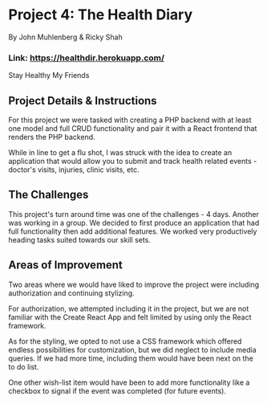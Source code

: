 # Project 4: The Health Diary

By John Muhlenberg & Ricky Shah

### Link: https://healthdir.herokuapp.com/

Stay Healthy My Friends

## Project Details & Instructions

  For this project we were tasked with creating a PHP backend with at least one model and full CRUD functionality and pair it with a React frontend that renders the PHP backend.

  While in line to get a flu shot, I was struck with the idea to create an application that would allow you to submit and track health related events - doctor's visits, injuries, clinic visits, etc.

## The Challenges

  This project's turn around time was one of the challenges - 4 days. Another was working in a group. We decided to first produce an application that had full functionality then add additional features. We worked very productively heading tasks suited towards our skill sets.


## Areas of Improvement
  Two areas where we would have liked to improve the project were including authorization and continuing stylizing.

  For authorization, we attempted including it in the project, but we are not familiar with the Create React App and felt limited by using only the React framework.

  As for the styling, we opted to not use a CSS framework which offered endless possibilities for customization, but we did neglect to include media queries. If we had more time, including them would have been next on the to do list.

  One other wish-list item would have been to add more functionality like a checkbox to signal if the event was completed (for future events).
